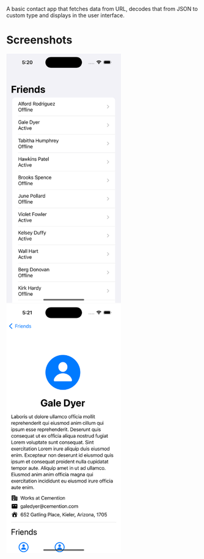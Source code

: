 A basic contact app that fetches data from URL, decodes that from JSON to custom type and displays in the user interface.

#  Screenshots

<img src="https://raw.githubusercontent.com/D-Antonelli/FriendFace/main/FriendFace/Assets.xcassets/Simulator%20Screen%20Shot%20-%20iPhone%2014%20Pro%20-%202022-11-14%20at%2017.21.45.imageset/Simulator%20Screen%20Shot%20-%20iPhone%2014%20Pro%20-%202022-11-14%20at%2017.21.45.png" width= 300/>

<img src="https://raw.githubusercontent.com/D-Antonelli/FriendFace/main/FriendFace/Assets.xcassets/Simulator%20Screen%20Shot%20-%20iPhone%2014%20Pro%20-%202022-11-14%20at%2017.22.03.imageset/Simulator%20Screen%20Shot%20-%20iPhone%2014%20Pro%20-%202022-11-14%20at%2017.22.03.png" width=300/>


